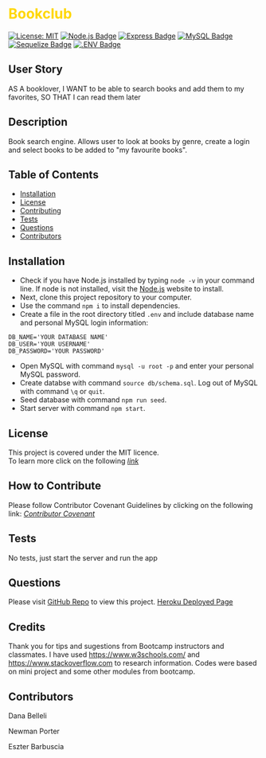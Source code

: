 # 
# <span style="color:gold">Bookclub</span>
 
[![License: MIT](https://img.shields.io/badge/License-MIT-yellow.svg)](https://opensource.org/licenses/MIT)
[![Node.js Badge](https://img.shields.io/badge/Node.js-393?logo=nodedotjs&logoColor=fff&style=flat)](https://nodejs.org/en)
[![Express Badge](https://img.shields.io/badge/Express-000?logo=express&logoColor=fff&style=flat)](https://expressjs.com/)
[![MySQL Badge](https://img.shields.io/badge/MySQL-4479A1?logo=mysql&logoColor=fff&style=flat)](https://www.npmjs.com/package/mysql2)
[![Sequelize Badge](https://img.shields.io/badge/Sequelize-52B0E7?logo=sequelize&logoColor=fff&style=flat)](https://sequelize.org/docs/v6/)
[![.ENV Badge](https://img.shields.io/badge/.ENV-ECD53F?logo=dotenv&logoColor=000&style=flat)](https://www.npmjs.com/package/dotenv)

  
## User Story


AS A booklover, I WANT to be able to search books and add them to my favorites, SO THAT I can read them later


## Description 

Book search engine. Allows user to look at books by genre, create a login and select books to be added to "my favourite books". 

## Table of Contents
* [Installation](#installation)
* [License](#license)
* [Contributing](#contributing)
* [Tests](#tests)
* [Questions](#questions)
* [Contributors](#contributors)
  
## Installation 
* Check if you have Node.js installed by typing `node -v` in your command line. If node is not installed, visit the [Node.js](https://nodejs.org/en) website to install. 
* Next, clone this project repository to your computer. 
* Use the command `npm i` to install dependencies. 
* Create a file in the root directory titled `.env` and include database name and personal MySQL login information:
```
DB_NAME='YOUR DATABASE NAME'
DB_USER='YOUR USERNAME'
DB_PASSWORD='YOUR PASSWORD'
```
* Open MySQL with command `mysql -u root -p` and enter your personal MySQL password. 
* Create databse with command `source db/schema.sql`. Log out of MySQL with command `\q` or `quit`.
* Seed database with command `npm run seed`.
* Start server with command `npm start`.

## License
This project is covered under the MIT licence.  
To learn more click on the following *[link](https://opensource.org/licenses/MIT)*

## How to Contribute 
Please follow Contributor Covenant Guidelines by clicking on the following link: 
*[Contributor Covenant](https://www.contributor-covenant.org/)*

## Tests
No tests, just start the server and run the app 

## Questions
Please visit [GitHub Repo](https://github.com/Esztergb/bookclub) to view this project.
[Heroku Deployed Page](https://morning-headland-11001-5962299a3945.herokuapp.com/)

##  Credits
Thank you for tips and sugestions from Bootcamp instructors and classmates. I have used https://www.w3schools.com/ and https://www.stackoverflow.com to research information. Codes were based on mini project and some other modules from bootcamp. 

## Contributors
Dana Belleli

Newman Porter

Eszter Barbuscia 




